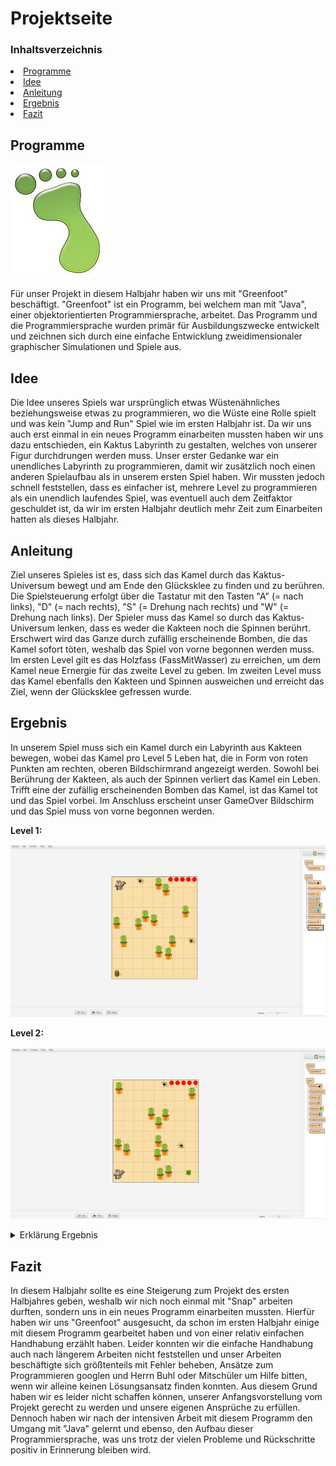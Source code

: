 # Projektseite

### Inhaltsverzeichnis
<li><a href="#kapitel1.1">Programme</a></h2></li>
<li><a href="#kapitel1.2">Idee</a></h2></li>
<li><a href="#kapitel1.3">Anleitung</a></h2></li>
<li><a href="#kapitel1.4">Ergebnis</a></h2></li>
<li><a href="#kapitel1.5">Fazit</a></h2></li>
  
<h2 id="kapitel1.1">Programme</h2>

![Logo Greenfoot](Bilder/Greenfoot_Logo.png "Logo Greenfoot")

Für unser Projekt in diesem Halbjahr haben wir uns mit "Greenfoot" beschäftigt. "Greenfoot" ist ein Programm, bei welchem man mit "Java", einer objektorientierten Programmiersprache, arbeitet. Das Programm und die Programmiersprache wurden primär für Ausbildungszwecke entwickelt und zeichnen sich durch eine einfache Entwicklung zweidimensionaler graphischer Simulationen und Spiele aus. 

<h2 id="kapitel1.2">Idee</h2>
Die Idee unseres Spiels war ursprünglich etwas Wüstenähnliches beziehungsweise etwas zu programmieren, wo die Wüste eine Rolle spielt und was kein "Jump and Run" Spiel wie im ersten Halbjahr ist. Da wir uns auch erst einmal in ein neues Programm einarbeiten mussten haben wir uns dazu entschieden, ein Kaktus Labyrinth zu gestalten, welches von unserer Figur durchdrungen werden muss. Unser erster Gedanke war ein unendliches Labyrinth zu programmieren, damit wir zusätzlich noch einen anderen Spielaufbau als in unserem ersten Spiel haben. Wir mussten jedoch schnell feststellen, dass es einfacher ist, mehrere Level zu programmieren als ein unendlich laufendes Spiel, was eventuell auch dem Zeitfaktor geschuldet ist, da wir im ersten Halbjahr deutlich mehr Zeit zum Einarbeiten hatten als dieses Halbjahr.

<h2 id="kapitel1.3">Anleitung</h2>
Ziel unseres Spieles ist es, dass sich das Kamel durch das Kaktus-Universum bewegt und am Ende den Glücksklee zu finden und zu berühren. Die Spielsteuerung erfolgt über die Tastatur mit den Tasten "A" (= nach links), "D" (= nach rechts), "S" (= Drehung nach rechts) und "W" (= Drehung nach links). Der Spieler muss das Kamel so durch das Kaktus-Universum lenken, dass es weder die Kakteen noch die Spinnen berührt. Erschwert wird das Ganze durch zufällig erscheinende Bomben, die das Kamel sofort töten, weshalb das Spiel von vorne begonnen werden muss. Im ersten Level  gilt es das Holzfass (FassMitWasser) zu erreichen, um dem Kamel neue Ernergie für das zweite Level zu geben. Im zweiten Level muss das Kamel ebenfalls den Kakteen und Spinnen ausweichen und erreicht das Ziel, wenn der Glücksklee gefressen wurde. 

<h2 id="kapitel1.4">Ergebnis</h2>
In unserem Spiel muss sich ein Kamel durch ein Labyrinth aus Kakteen bewegen, wobei das Kamel pro Level 5 Leben hat, die in Form von roten Punkten am rechten, oberen Bildschirmrand angezeigt werden. Sowohl bei Berührung der Kakteen, als auch der Spinnen verliert das Kamel ein Leben. Trifft eine der zufällig erscheinenden Bomben das Kamel, ist das Kamel tot und das Spiel vorbei. Im Anschluss erscheint unser GameOver Bildschirm und das Spiel muss von vorne begonnen werden. 

**Level 1:**

![Level 1](Bilder/Endergebnis_Level_1.png "Level 1")

**Level 2:**

![Level 2](Bilder/Endergebnis_Level_2.png "Level 2")

<details id="Link"><summary>Erklärung Ergebnis</summary>

<details id="Link"><summary>Erklärung Code SandWorld</summary>

Zuerst wurde die Größe der SandWorld mit 500*600 Pixeln festgelegt.
  
Die "void"-Methode "act" sorgt dafür, dass die Bombe zufällig  bei x=250 und y=10 erscheint, wenn die zufällige Zahl von 0-500 (integer "timerRate") zwischen 0 und 80 (integer "bombProbability") liegt.

Die "void"-Methode "gameOver" lässt den GameOver-Bildschirm erscheinen und hält das Programm im selben Zuge an. Hierbei findet eine Kommunikation zwischen SandWorld und Kamel statt.

Die "void"-Methode "imZiel" lässt den Ziel-Bildschirm erscheinen und hält ebenfalls das Programm an. Auch hier funktioniert die Methode durch Kommunikation zwischen SandWorld und Kamel.

Für die "void"-Methode "erschaffeLebenVomKamel" musste eine ArrayList erstellt werden, die 5 Leben (integer "anzahlKamelLeben") in dem Spielfeld erscheinen lässt, die im Abstand von 35 Pixeln zueinander positioniert sind.
  
Die "void"-Methode "entferneLeben" greift auf die, in der Methode "erschaffeLebenVomKamel" erstellte ArrayList, zurück und entfernt solange ein LebenVomKamel bis keine mehr vorhanden sind, tritt dieser Fall ein, erscheint der GameOver-Bildschirm.
  
Die "void"-Methode "wechselLevel" ist ebenfalls auf die Kommunikation mit dem Kamel angewiesen, da diese ausgelöst wird, wenn das Kamel die "void"-Methode "eatFassMitWasser" aufruft, denn nur dann wird von der SandWorld angewiesen, dass das zweite Level erstellt werden soll.
  
Die "void"-Methode "erstelleLevel1" fasst die einzelnen Positionierungen der Objekte, die für das erste Level relevant sind, zusammen, damit der Code insgesamt übersichtlicher ist.
  
Ebenso ist die "void"-Methode "erstelleLevel2" für die Positionierung der Objekte aus dem zweiten Level wichtig, wobei bei dieser Methode wichtig ist, dass zuerst alle LebenVomKamel aus der ArrayList gelöscht werden und dann erst alle Objekte des ersten Levels aus der SandWorld entfernt werden, woraufhin dann das zweite Level erstellt werden kann.
  
![SandWorld](Bilder/Screenshot_Code_SandWorld_1.png "SandWorld")

![SandWorld](Bilder/Screenshot_Code_SandWorld_2.png "SandWorld")

Mit folgenden "void"-Methoden werden die Positionen der einzelnen Objekte der beiden Level festgelegt. Bei den Methoden wo eine 2 hinter dem Methodennamen steht sind Objekte des zweiten Levels gemeint (zum Beispiel "erschaffeKakteen2"). Die LebenVomKamel ändern ihre Position in den beiden Leveln nicht, genauso wie die Spinnen, weshalb diese Objekte ohne eine 2 hinter ihrer Bezeichnung stehen bleiben. Dadurch, dass das Kleeblatt erst im zweiten Level auftauch bekommt auch dieses keine 2 zugewiesen. 
  
![SandWorld](Bilder/Screenshot_Code_SandWorld_3.png "SandWorld")

![SandWorld](Bilder/Screenshot_Code_SandWorld_4.png "SandWorld")
</details>
  
<details id="Link"><summary>Erklärung Code Kamel</summary>

Für die Tastatursteuerung des Kamels wurden die verschiedenen Richtungen auf die "A", "D", "S" und "W" Tasten aufgeteilt, dabei sorgt die "A" Taste dafür, dass sich das Kamel nach links bewegt, die "D" Taste für eine Bewegung nach rechts, mit der "S" Taste dreht sich das Kamel nach rechts und "W" Taste erfolgt eine Drehung nach links. 

Mit der "void"-Methode "eatFassMitWasser" ist gemeint, dass wenn das Kamel das Fass berührt, eine Verbindung zur SandWorld aufgebaut wird und diese dann den Levelwechsel auslöst.
  
Die zwei "void"-Methoden "seeKaktus" und "seeSpinne" haben die geleiche Funktionsweise, nur, dass bei der einen Methode der Kaktus und bei der anderen die Spinne Auslöser des Verbindungsaufbaus zur SandWorld ist, damit diese dann ein LebenVomKamel entfernen kann. 
  
Die "void"-Methode "seeBombe" funktioniert ähnlich, wie die Methoden davor, nur beendet die SandWorld das Spiel und der GameOver-Bildschirm erscheint.
  
Auch die "void"-Methode "seeKleeblatt" hat die gleiche Funktionsweise mit dem einzigen Unterschied, dass die SandWorld den Ziel-Bildschirm erscheinen lässt.
  
Am Ende sind alle "private void"-Methoden in der "public void"-Methode zusammengefasst aufgeschrieben, damit die Verbindung und Kommunikation mit der SandWorld stattfinden kann.
  
![Kamel](Bilder/Screenshot_Code_Kamel.png "Kamel")
</details>
  
<details id="Link"><summary>Erklärung Code Bombe</summary>

Für die Gravitation muss eine Variable mit einem "integer" erstellt werden, damit man in der "void"-Methode die Fallgeschwindigkeit immer um 1 erhöhen kann, wodurch das Fallen der Bombe realistischer aussieht. Damit sich die Bomben am Ende nicht alle am unteren Bildschirmrand sammeln, musste noch programmiert werden, dass die Bomben verschwinden, sobald sie den Rand des "Spielfeldes" berühren.

![Bombe](Bilder/Screenshot_Code_Bombe.png "Bombe")
</details>
  
<details id="Link"><summary>Erklärung Code TotenKopf</summary>

Im TotenKopf wurde programmiert, dass ein Totenkopfbild in der Größe 600*600 Pixeln in schwarz-weiß entsteht.
  
![TotenKopf](Bilder/Screenshot_Code_TotenKopf.png "TotenKopf")
</details>
  
<details id="Link"><summary>Erklärung Code Spinne</summary>

Für die Spinne wurde programmiert, dass sie sich um 60° dreht, sobald sie den Rand des "Spielfeldes" berührt und sich ansonsten immer um 1 Längeneinheit bewegt.
  
![Spinne](Bilder/Screenshot_Code_Spinne.png "Spinne")
</details>
</details>

<h2 id="kapitel1.5">Fazit</h2>
In diesem Halbjahr sollte es eine Steigerung zum Projekt des ersten Halbjahres geben, weshalb wir nich noch einmal mit "Snap" arbeiten durften, sondern uns in ein neues Programm einarbeiten mussten. Hierfür haben wir uns "Greenfoot" ausgesucht, da schon im ersten Halbjahr einige mit diesem Programm gearbeitet haben und von einer relativ einfachen Handhabung erzählt haben. Leider konnten wir die einfache Handhabung auch nach längerem Arbeiten nicht feststellen und unser Arbeiten beschäftigte sich größtenteils mit Fehler beheben, Ansätze zum Programmieren googlen und Herrn Buhl oder Mitschüler um Hilfe bitten, wenn wir alleine keinen Lösungsansatz finden konnten. Aus diesem Grund haben wir es leider nicht schaffen können, unserer Anfangsvorstellung vom Projekt gerecht zu werden und unsere eigenen Ansprüche zu erfüllen. Dennoch haben wir nach der intensiven Arbeit mit diesem Programm den Umgang mit "Java" gelernt und ebenso, den Aufbau dieser Programmiersprache, was uns trotz der vielen Probleme und Rückschritte positiv in Erinnerung bleiben wird.
